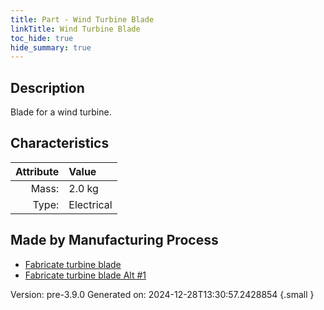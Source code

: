 ```yaml
---
title: Part - Wind Turbine Blade
linkTitle: Wind Turbine Blade
toc_hide: true
hide_summary: true
---
```


## Description
Blade for a wind turbine.

## Characteristics

| Attribute      | Value |
|--------:|:------|
|Mass:|2.0 kg|
|Type:|Electrical|

## Made by Manufacturing Process

- [Fabricate turbine blade](/docs/definitions/process/fabricate-turbine-blade)
- [Fabricate turbine blade Alt #1](/docs/definitions/process/fabricate-turbine-blade-alt--1)



Version: pre-3.9.0 Generated on: 2024-12-28T13:30:57.2428854
{.small }

